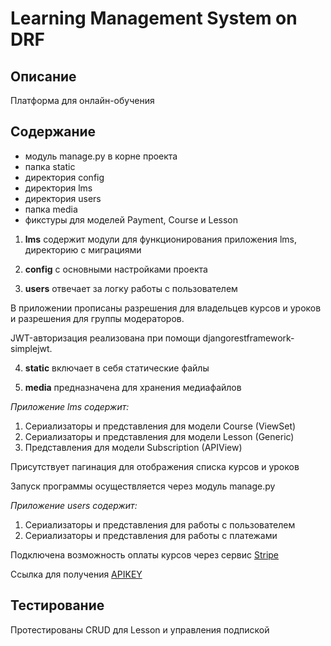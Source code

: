 # Learning Management System on DRF

## Описание

Платформа для онлайн-обучения

## Содержание

* модуль manage.py в корне проекта
* папка static
* директория config
* директория lms
* директория users
* папка media
* фикстуры для моделей Payment, Course и Lesson

1. **lms** содержит модули для функционирования приложения lms, директорию с миграциями

2. **config** с основными настройками проекта

3. **users** отвечает за логку работы с пользователем

В приложении прописаны разрешения для владельцев курсов и уроков и разрешения для группы модераторов.

JWT-авторизация реализована при помощи djangorestframework-simplejwt.

4. **static** включает в себя статические файлы

5. **media** предназначена для хранения медиафайлов


*Приложение lms содержит:*
1. Сериализаторы и представления для модели Course (ViewSet)
2. Сериализаторы и представления для модели Lesson (Generic)
3. Представления для модели Subscription (APIView)

Присутствует пагинация для отображения списка курсов и уроков

Запуск программы осуществляется через модуль manage.py

*Приложение users содержит:*

1. Сериализаторы и представления для работы с пользователем
2. Сериализаторы и представления для работы с платежами

Подключена возможность оплаты курсов через сервис [Stripe](https://stripe.com/docs/api)

Ссылка для получения [APIKEY](https://dashboard.stripe.com/test/apikeys)


## Тестирование

Протестированы CRUD для Lesson и управления подпиской
